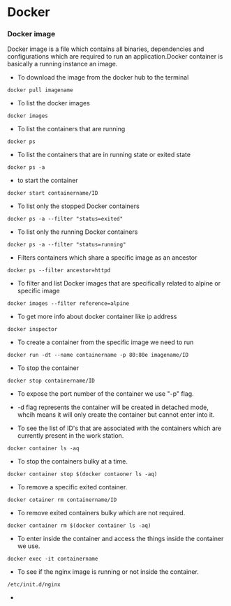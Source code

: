 # Docker

### Docker image 

Docker image is a file which contains all binaries, dependencies and configurations which are required to run an application.Docker container is basically a running instance an image.

* To download the image from the docker hub to the terminal 

```
docker pull imagename
```

* To list the docker images 

```
docker images
```

* To list the containers that are running

```
docker ps
```

* To list the containers that are in running state or exited state

```
docker ps -a
```
* to start the container

```
docker start containername/ID
```

* To list only the stopped Docker containers

```
docker ps -a --filter "status=exited"
```

* To list only the running Docker containers

```
docker ps -a --filter "status=running"
```

* Filters containers which share a specific image as an ancestor

```
docker ps --filter ancestor=httpd
```

* To filter and list Docker images that are specifically related to alpine or specific image

```
docker images --filter reference=alpine
```
* To get more info about docker container like ip address

```
docker inspector
```

* To create a container from the specific image we need to run

```
docker run -dt --name containername -p 80:80e imagename/ID
```

* To stop the container

```
docker stop containername/ID
```

* To expose the port number of the container we use "-p" flag.

* -d flag represents the container will be created in detached mode, whcih means it will only create the container but cannot enter into it.

* To see the list of ID's that are associated with the containers which are currently present in the work station.

```
docker container ls -aq
```

* To stop the containers bulky at a time.

```
docker container stop $(docker contaoner ls -aq)
```

* To remove a specific exited container.

```
docker cotainer rm containername/ID
```

* To remove exited containers bulky which are not required.

```
docker container rm $(docker container ls -aq)
```

* To enter inside the container and access the things inside the container we use.

```
docker exec -it containername
```

* To see if the nginx image is running or not inside the container.

```
/etc/init.d/nginx
```

* 
